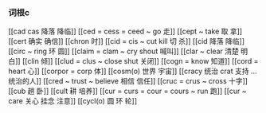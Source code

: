 ###  词根c
[[cad cas 降落 降临]]
[[ced = cess = ceed ~ go 走]]
[[cept  ~ take 取 拿]]
[[cert 确实  确信]]
[[chron 时]]
[[cid = cis ~ cut kill 切 杀]]
[[cid 降落 降临]]
[[circ ~ ring 环 圆]]
[[claim = clam ~ cry shout  喊叫]]
[[clar  ~ clear 清楚 明白]]
[[clin 倾]]
[[clud = clus ~ close shut 关闭]]
[[cogn = know  知道]]
[[cord = heart 心]]
[[corpor = corp  体]]
[[cosm(o) 世界 宇宙]]
[[cracy 统治 crat 支持  ... 统治的人]]
[[cred ~ trust ~ believe 相信 信任]]
[[cruc = crus ~ cross 十字]]
[[cub 趟 卧]]
[[cult 耕 培养]]
[[cur = curs = cour = cours ~ run 跑]]
[[cur ~ care 关心 挂念 注意]]
[[cycl(o) 圆 环 轮]]
